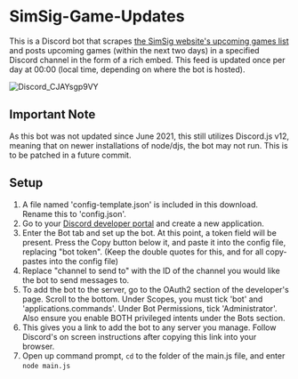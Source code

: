 # SimSig-Game-Updates
This is a Discord bot that scrapes [the SimSig website's upcoming games list](https://www.simsig.co.uk/Game) and posts upcoming games (within the next two days) in a specified Discord channel in the form of a rich embed. This feed is updated once per day at 00:00 (local time, depending on where the bot is hosted).

![Discord_CJAYsgp9VY](https://user-images.githubusercontent.com/58154576/140078467-5ed13559-e143-4cee-95a1-526b98d234da.png)

## Important Note
As this bot was not updated since June 2021, this still utilizes Discord.js v12, meaning that on newer installations of node/djs, the bot may not run. This is to be patched in a future commit.

## Setup
1. A file named 'config-template.json' is included in this download. Rename this to 'config.json'.
2. Go to your [Discord developer portal](https://discord.com/developers/applications) and create a new application.
3. Enter the Bot tab and set up the bot. At this point, a token field will be present. Press the Copy button below it, and paste it into the config file, replacing "bot token". (Keep the double quotes for this, and for all copy-pastes into the config file)
4. Replace "channel to send to" with the ID of the channel you would like the bot to send messages to.
5. To add the bot to the server, go to the OAuth2 section of the developer's page. Scroll to the bottom. Under Scopes, you must tick 'bot' and 'applications.commands'. Under Bot Permissions, tick 'Administrator'. Also ensure you enable BOTH privileged intents under the Bots section.
6. This gives you a link to add the bot to any server you manage. Follow Discord's on screen instructions after copying this link into your browser.
7. Open up command prompt, `cd` to the folder of the main.js file, and enter `node main.js`
